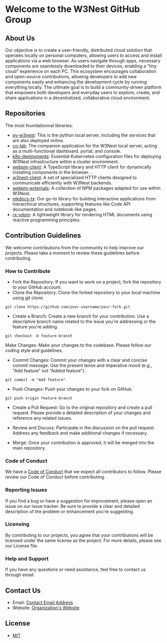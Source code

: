 # Welcome to the W3Nest GitHub Group

## About Us

Our objective is to create a user-friendly, distributed cloud solution that operates locally on personal computers,
allowing users to access and install applications via a web browser. As users navigate through apps, necessary 
components are seamlessly downloaded to their devices, enabling a “tiny cloud” experience on each PC.
This ecosystem encourages collaboration and open-source contributions, allowing developers to add new components
easily and enhancing the development cycle by running everything locally.
The ultimate goal is to build a community-driven platform that empowers both developers and everyday users to
explore, create, and share applications in a decentralized, collaborative cloud environment.


## Repositories

The most foundationnal libraries:
-  [py-w3nest](https://github.com/w3nest/py-w3nest): 
   This is the python local server, including the services that are also deployed online. 
-  [co-lab](https://github.com/w3nest/co-lab):
   The companion application for the W3Nest local server, acting as a multi-functional dashboard, portal, and console.
-  [k8s-deployments](https://github.com/w3nest/k8s-deployments):
   Essential Kubernetes configuration files for deploying W3Nest infrastructure within a cluster environment.
-  [webpm-client](https://github.com/w3nest/webpm-client):
   A TypeScript library and HTTP client for dynamically installing components in the browser. .
-  [w3nest-client](https://github.com/w3nest/w3nest-client):
   A set of specialized HTTP clients designed to communicate efficiently with W3Nest backends.
-  [webpm-externals](https://github.com/w3nest/webpm-externals):
   A collection of NPM packages adapted for use within W3Nest.
-  [mkdocs-ts](https://github.com/w3-nest/mkdocs-ts):
   Our go-to library for building interactive applications from hierarchical structures, supporting features like 
   Code API documentation and notebook-like pages.
-  [rx-vdom](https://github.com/w3-nest/rx-vdom):
   A lightweight library for rendering HTML documents using reactive programming principles.

## Contribution Guidelines

We welcome contributions from the community to help improve our projects.
Please take a moment to review these guidelines before contributing.

### How to Contribute
-  Fork the Repository: If you want to work on a project, fork the repository to your GitHub account.
-  Clone the Repository: Clone the forked repository to your local machine using git clone.

```
git clone https://github.com/your-username/your-fork.git
```
-  Create a Branch: Create a new branch for your contribution. Use a descriptive branch name related to the issue 
   you're addressing or the feature you're adding.

```
git checkout -b feature-branch
```
Make Changes: Make your changes to the codebase. Please follow our coding style and guidelines.

-  Commit Changes: Commit your changes with a clear and concise commit message. Use the present tense and
   imperative mood (e.g., "Add feature" not "Added feature").
```
git commit -m "Add feature"
```
-  Push Changes: Push your changes to your fork on GitHub.
```
git push origin feature-branch
```
-  Create a Pull Request: Go to the original repository and create a pull request. 
   Please provide a detailed description of your changes and reference any related issues.

-  Review and Discuss: Participate in the discussion on the pull request.
   Address any feedback and make additional changes if necessary.

-  Merge: Once your contribution is approved, it will be merged into the main repository.

### Code of Conduct

We have a [Code of Conduct](https://github.com/youwol/.github/blob/main/profile/CODE_OF_CONDUCT.md) that we expect all contributors to follow. 
Please review our Code of Conduct before contributing.

### Reporting Issues

If you find a bug or have a suggestion for improvement, please open an issue on our issue tracker. 
Be sure to provide a clear and detailed description of the problem or enhancement you're suggesting.

### Licensing

By contributing to our projects, you agree that your contributions will be licensed under the same license
as the project. For more details, please see our License file.

### Help and Support

If you have any questions or need assistance, feel free to contact us through email.

## Contact Us

- Email: [Contact Email Address](mailto:reinisch.gui@gmail.com)
- Website: [Organization's Website](https://w3nest.org)

## License

- [MIT](https://spdx.org/licenses/MIT.html)

<!--
## Events and News

[Share information about upcoming events, webinars, or conferences related to your organization. Also, link to any blog posts or news articles featuring your projects.]

- [Event Title](Link to Event Details): Date and description of the event.
- [Blog Post Title](Link to Blog Post): Summary of the blog post.
-->

